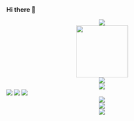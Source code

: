 ### Hi there 👋


<!DOCTYPE html>
<html lang="en">
<head>
    <meta charset="UTF-8">
    <meta http-equiv="X-UA-Compatible" content="IE=edge">
    <meta name="viewport" content="width=device-width, initial-scale=1.0">
</head>
<body>
        <!-- GitHub 信息统计 -->
    <div align="center"> <img src="https://metrics.lecoq.io/你的GitHub用户名?template=classic&config.timezone=Asia%2FShanghai"> </div>
    <!-- GitHub 统计卡片 -->
    <div align="center"> <img height="137px" src="https://github-readme-stats.vercel.app/api?username=你的GitHub用户名&hide_title=true&hide_border=true&show_icons=trueline_height=21&text_color=000&icon_color=000&bg_color=0,ea6161,ffc64d,fffc4d,52fa5a&theme=graywhite" /> </div>
    <!-- GitHub 使用语言统计 -->
    <div align="center"> <img src="https://github-readme-stats.vercel.app/api/top-langs/?username=你的GitHub用户名&hide_title=true&hide_border=true&layout=compact&langs_count=6&text_color=000&icon_color=fff&bg_color=0,52fa5a,4dfcff,c64dff&theme=graywhite" /> </div>
    <!-- GitHub 资料奖杯 -->
    <div align="center"> <img src="https://github-profile-trophy.vercel.app/?username=你的GitHub用户名" /> </div>
    <!-- GitHub 徽章 -->
    <span > <img src="https://img.shields.io/badge/-HTML5-E34F26?style=flat-square&logo=html5&logoColor=white" /> <img src="https://img.shields.io/badge/-CSS3-1572B6?style=flat-square&logo=css3" /> <img src="https://img.shields.io/badge/-JavaScript-oringe?style=flat-square&logo=javascript" /> </span>
    <!-- GitHub 访客徽章 -->
    <div align="center"> <img src="https://visitor-badge.glitch.me/badge?page_id=你的GitHub用户名" /> </div>
    <!-- GitHub 活动统计图 -->
    <div align="center"> <img src="https://activity-graph.herokuapp.com/graph?username=你的GitHub用户名&theme=xcode" /> </div>
    <!-- GitHub 连续打卡 -->
    <div align="center"> <img src="https://github-readme-streak-stats.herokuapp.com/?user=你的GitHub用户名" /> </div>

</body>
</html>
